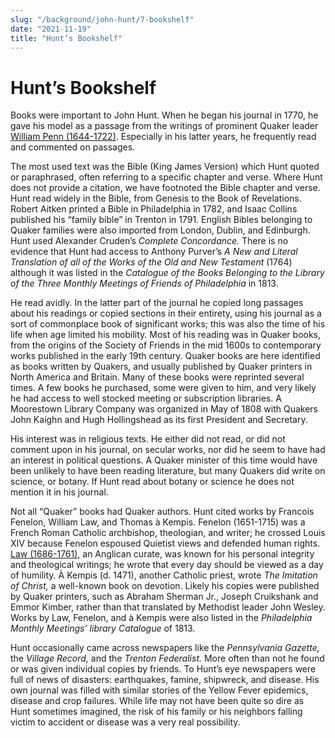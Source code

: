```yaml
---
slug: "/background/john-hunt/7-bookshelf"
date: "2021-11-19"
title: "Hunt’s Bookshelf"
---
```


# Hunt’s Bookshelf

Books were important to John Hunt. When he began his journal in 1770, he gave his model as a passage from the writings of prominent Quaker leader [William Penn (1644-1722)](/entities/w6p55q0b/). Especially in his latter years, he frequently read and commented on passages.

The most used text was the Bible (King James Version) which Hunt quoted or paraphrased, often referring to a specific chapter and verse. Where Hunt does not provide a citation, we have footnoted the Bible chapter and verse. Hunt read widely in the Bible, from Genesis to the Book of Revelations. Robert Aitken printed a Bible in Philadelphia in 1782, and Isaac Collins published his “family bible” in Trenton in 1791. English Bibles belonging to Quaker families were also imported from London, Dublin, and Edinburgh. Hunt used Alexander Cruden’s _Complete Concordance._ There is no evidence that Hunt had access to Anthony Purver’s _A New and Literal Translation of all of the Works of the Old and New Testament_ (1764) although it was listed in the _Catalogue of the Books Belonging to the Library of the Three Monthly Meetings of Friends of Philadelphia_ in 1813.

He read avidly. In the latter part of the journal he copied long passages about his readings or copied sections in their entirety, using his journal as a sort of commonplace book of significant works; this was also the time of his life when age limited his mobility. Most of his reading was in Quaker books, from the origins of the Society of Friends in the mid 1600s to contemporary works published in the early 19th century. Quaker books are here identified as books written by Quakers, and usually published by Quaker printers in North America and Britain. Many of these books were reprinted several times. A few books he purchased, some were given to him, and very likely he had access to well stocked meeting or subscription libraries. A Moorestown Library Company was organized in May of 1808 with Quakers John Kaighn and Hugh Hollingshead as its first President and Secretary.

His interest was in religious texts. He either did not read, or did not comment upon in his journal, on secular works, nor did he seem to have had an interest in political questions. A Quaker minister of this time would have been unlikely to have been reading literature, but many Quakers did write on science, or botany. If Hunt read about botany or science he does not mention it in his journal.

Not all “Quaker” books had Quaker authors. Hunt cited works by Francois Fenelon, William Law, and Thomas à Kempis. Fenelon (1651-1715) was a French Roman Catholic archbishop, theologian, and writer; he crossed Louis XIV because Fenelon espoused Quietist views and defended human rights. [Law (1686-1761)](/entities/w6cv5qpd/), an Anglican curate, was known for his personal integrity and theological writings; he wrote that every day should be viewed as a day of humility. À Kempis (d. 1471), another Catholic priest, wrote _The Imitation of Christ,_ a well-known book on devotion. Likely his copies were published by Quaker printers, such as Abraham Sherman Jr., Joseph Cruikshank and Emmor Kimber, rather than that translated by Methodist leader John Wesley. Works by Law, Fenelon, and à Kempis were also listed in the _Philadelphia Monthly Meetings’ library Catalogue_ of 1813.

Hunt occasionally came across newspapers like the _Pennsylvania Gazette,_ the _Village Record,_ and the _Trenton Federalist._ More often than not he found or was given individual copies by friends. To Hunt’s eye newspapers were full of news of disasters: earthquakes, famine, shipwreck, and disease. His own journal was filled with similar stories of the Yellow Fever epidemics, disease and crop failures. While life may not have been quite so dire as Hunt sometimes imagined, the risk of his family or his neighbors falling victim to accident or disease was a very real possibility.
